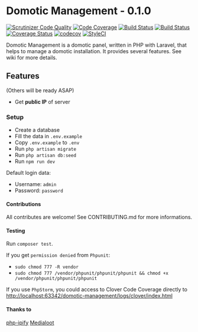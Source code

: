 # Domotic Management - 0.1.0

[![Scrutinizer Code Quality](https://scrutinizer-ci.com/g/sineverba/domotic-management/badges/quality-score.png?b=master)](https://scrutinizer-ci.com/g/sineverba/domotic-management/?branch=master) [![Code Coverage](https://scrutinizer-ci.com/g/sineverba/domotic-management/badges/coverage.png?b=master)](https://scrutinizer-ci.com/g/sineverba/domotic-management/?branch=master) [![Build Status](https://scrutinizer-ci.com/g/sineverba/domotic-management/badges/build.png?b=master)](https://scrutinizer-ci.com/g/sineverba/domotic-management/build-status/master) [![Build Status](https://travis-ci.org/sineverba/domotic-management.svg?branch=master)](https://travis-ci.org/sineverba/domotic-management) [![Coverage Status](https://coveralls.io/repos/github/sineverba/domotic-management/badge.svg?branch=master)](https://coveralls.io/github/sineverba/domotic-management?branch=master) [![codecov](https://codecov.io/gh/sineverba/domotic-management/branch/master/graph/badge.svg)](https://codecov.io/gh/sineverba/domotic-management) [![StyleCI](https://github.styleci.io/repos/177451340/shield?branch=master)](https://github.styleci.io/repos/177451340)

Domotic Management is a domotic panel, written in PHP with Laravel, that helps to manage a domotic installation.
It provides several features. See wiki for more details.

## Features
(Others will be ready ASAP)
+ Get **public IP** of server

### Setup
+ Create a database
+ Fill the data in `.env.example`
+ Copy `.env.example` to `.env`
+ Run `php artisan migrate`
+ Run `php artisan db:seed`
+ Run `npm run dev`

Default login data:

- Username: `admin`
- Password: `password`

#### Contributions
All contributes are welcome! See CONTRIBUTING.md for more informations.

#### Testing
Run `composer test`.

If you get `permission denied` from `Phpunit`:

+ `sudo chmod 777 -R vendor`
+ `sudo chmod 777 /vendor/phpunit/phpunit/phpunit && chmod +x /vendor/phpunit/phpunit/phpunit`

If you use `PhpStorm`, you could access to Clover Code Coverage directly to [http://localhost:63342/domotic-management/logs/clover/index.html](http://localhost:63342/domotic-management/logs/clover/index.html)

#### Thanks to
[php-ipify](https://github.com/benjamin-smith/php-ipify)
[Medialoot](https://medialoot.com/preview/bootstrap-4-dashboard-premium/index.html)